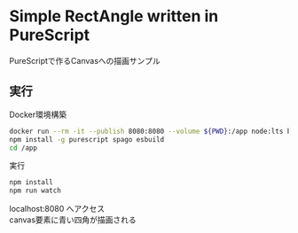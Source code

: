 Simple RectAngle written in PureScript
=====


PureScriptで作るCanvasへの描画サンプル  


実行
-----

Docker環境構築  
```sh
docker run --rm -it --publish 8080:8080 --volume ${PWD}:/app node:lts bash
npm install -g purescript spago esbuild
cd /app
```

実行  
```sh
npm install
npm run watch
```

localhost:8080 へアクセス  
canvas要素に青い四角が描画される  

